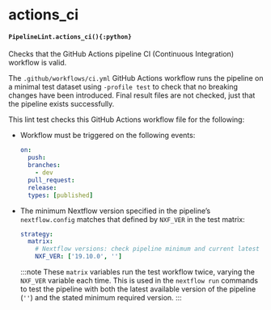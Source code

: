 # actions_ci

#### `PipelineLint.actions_ci(){:python}`

Checks that the GitHub Actions pipeline CI (Continuous Integration) workflow is valid.

The `.github/workflows/ci.yml` GitHub Actions workflow runs the pipeline on a minimal test
dataset using `-profile test` to check that no breaking changes have been introduced.
Final result files are not checked, just that the pipeline exists successfully.

This lint test checks this GitHub Actions workflow file for the following:

- Workflow must be triggered on the following events:
  ```yaml
  on:
    push:
    branches:
      - dev
    pull_request:
    release:
    types: [published]
  ```
- The minimum Nextflow version specified in the pipeline’s `nextflow.config` matches that defined by `NXF_VER` in the test matrix:

  ```yaml
  strategy:
    matrix:
      # Nextflow versions: check pipeline minimum and current latest
      NXF_VER: ['19.10.0', '']
  ```

  :::note
  These `matrix` variables run the test workflow twice, varying the `NXF_VER` variable each time.
  This is used in the `nextflow run` commands to test the pipeline with both the latest available version
  of the pipeline (`''`) and the stated minimum required version.
  :::

